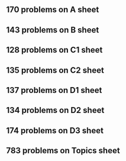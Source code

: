 ## 170 problems on A sheet
## 143 problems on B sheet
## 128 problems on C1 sheet
## 135 problems on C2 sheet
## 137 problems on D1 sheet
## 134 problems on D2 sheet
## 174 problems on D3 sheet
## 783 problems on Topics sheet
